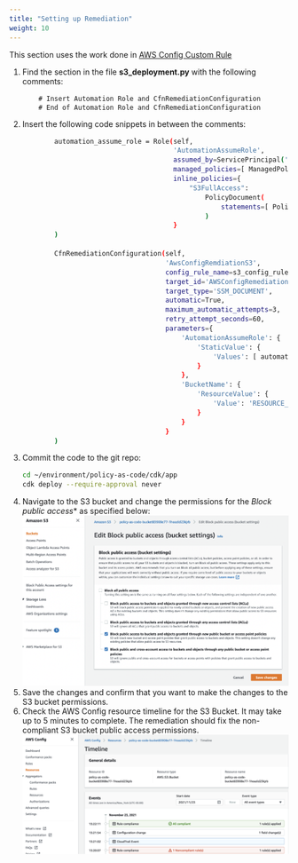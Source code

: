 ```yaml
---
title: "Setting up Remediation"
weight: 10
---
```


This section uses the work done in [AWS Config Custom Rule](/pac-action/detective/ccapi/awsconfig)

1. Find the section in the file **s3_deployment.py** with the following comments:
    ```
        # Insert Automation Role and CfnRemediationConfiguration
        # End of Automation Role and CfnRemediationConfiguration
    ``` 
1. Insert the following code snippets in between the comments:
    ```bash
            automation_assume_role = Role(self,
                                          'AutomationAssumeRole',
                                          assumed_by=ServicePrincipal('ssm.amazonaws.com'),
                                          managed_policies=[ ManagedPolicy.from_managed_policy_arn(self, 'AmazonSSMAutomation', 'arn:aws:iam::aws:policy/service-role/AmazonSSMAutomationRole') ],
                                          inline_policies={
                                              "S3FullAccess": 
                                                  PolicyDocument(
                                                      statements=[ PolicyStatement(actions=[ "s3:*" ], resources=[ bucket.bucket_arn ]) ]
                                                  )
                                          }
            )

            CfnRemediationConfiguration(self,
                                        'AwsConfigRemdiationS3',
                                        config_rule_name=s3_config_rule.config_rule_name,
                                        target_id='AWSConfigRemediation-ConfigureS3BucketPublicAccessBlock',
                                        target_type='SSM_DOCUMENT',
                                        automatic=True,
                                        maximum_automatic_attempts=3,
                                        retry_attempt_seconds=60,
                                        parameters={
                                            'AutomationAssumeRole': {
                                                'StaticValue': {
                                                    'Values': [ automation_assume_role.role_arn ]
                                                }
                                            },
                                            'BucketName': {
                                                'ResourceValue': {
                                                    'Value': 'RESOURCE_ID'
                                                }
                                            }
                                        }
            )
    ```
1. Commit the code to the git repo:
    ```bash
    cd ~/environment/policy-as-code/cdk/app
    cdk deploy --require-approval never
    ```
1. Navigate to the S3 bucket and change the permissions for the *Block public access** as specified below:
    ![S3 Public Access to fix](/static/images/prerequisites/s3-public-access-fix.png)
1. Save the changes and confirm that you want to make the changes to the S3 bucket permissions.
1. Check the AWS Config resource timeline for the S3 Bucket. It may take up to 5 minutes to complete. The remediation should fix the non-compliant S3 bucket public access permissions.
    ![S3 Public Access fixed](/static/images/prerequisites/s3-public-access-fixed.png)